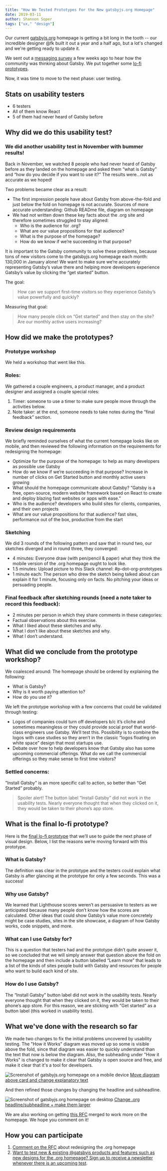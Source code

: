```yaml
---
title: "How We Tested Prototypes For the New gatsbyjs.org Homepage"
date: 2019-03-11
author: Shannon Soper
tags: ["ux," "design"]
---
```


Our current [gatsbyjs.org](/) homepage is getting a bit long in the tooth -- our incredible designer @fk built it out a year and a half ago, but a lot's changed and we're getting ready to update it.

We sent out a [messaging survey](blog/2019-03-05-dot-org-messaging-survey/) a few weeks ago to hear how the community was thinking about Gatsby. We put together some [lo-fi prototypes](https://www.figma.com/proto/UH2Qb3IeF8Hvg6csIW3mcqFc/Gatsbyjs.org-mobile-homepage-prototype?node-id=22%3A329&viewport=-227%2C349%2C0.39312&scaling=scale-down). 

Now, it was time to move to the next phase: user testing.

## Stats on usability testers

- 6 testers
- All of them know React
- 5 of them had never heard of Gatsby before

## Why did we do this usability test?

### We did another usability test in November with bummer results!

Back in November, we watched 8 people who had never heard of Gatsby before as they landed on the homepage and asked them “what is Gatsby” and “how do you decide if you want to use it?” The results were...not as accurate as we hoped!

Two problems became clear as a result:

- The first impression people have about Gatsby from above-the-fold and just below the fold on homepage is not accurate. Sources of more accurate understanding: Github READme file, diagram on homepage
- We had not written down these key facts about the .org site and therefore sometimes struggled to stay aligned:
  - Who is the audience for .org?
  - What are our value propositions for that audience?
  - What is the purpose of the homepage?
  - How do we know if we’re succeeding in that purpose?

It is important to the Gatsby community to solve these problems, because tons of new visitors come to the gatsbyjs.org homepage each month: 130,000 in January alone! We want to make sure we’re accurately representing Gatsby’s value there and helping more developers experience Gatsby’s value by clicking the “get started” button.

The goal:

> How can we support first-time visitors so they experience Gatsby’s value powerfully and quickly?

Measuring that goal:

> How many people click on “Get started” and then stay on the site? Are our monthly active users increasing?

## How did we make the prototypes?

### Prototype workshop

We held a workshop that went like this.

### Roles:

We gathered a couple engineers, a product manager, and a product designer and assigned a couple special roles:

1.  Timer: someone to use a timer to make sure people move through the activities below.
2.  Note taker: at the end, someone needs to take notes during the “final feedback” section.

### Review design requirements

We briefly reminded ourselves of what the current homepage looks like on mobile, and then reviewed the following information on the requirements for redesigning the homepage:

- Optimize for the purpose of the homepage: to help as many developers as possible use Gatsby
- How do we know if we’re succeeding in that purpose? Increase in number of clicks on Get Started button and monthly active users growing
- What should the homepage communicate about Gatsby? “Gatsby is a free, open-source, modern website framework based on React to create and deploy blazing fast websites or apps with ease.”
- Who is the audience? developers who build sites for clients, companies, and their own projects
- What are our value propositions for that audience? fast sites, performance out of the box, productive from the start

### Sketching

We did 3 rounds of the following pattern and saw that in round two, our sketches diverged and in round three, they converged:

- 4 minutes: Everyone draw (with pen/pencil & paper) what they think the mobile version of the .org homepage ought to look like.
- 1.5 minutes: Upload picture to this Slack channel: #p-dot-org-prototypes
- 1 minute each: The person who drew the sketch being talked about can explain it for 1 minute, focusing only on facts. No pitching your ideas or persuading people.

### Final feedback after sketching rounds (need a note taker to record this feedback):

- 2 minutes per person in which they share comments in these categories:
- Factual observations about this exercise.
- What I liked about these sketches and why.
- What I don’t like about these sketches and why.
- What I don’t understand.

## What did we conclude from the prototype workshop?

We coalesced around:
The homepage should be ordered by explaining the following:

- What is Gatsby?
- Why is it worth paying attention to?
- How do you use it?

We left the prototype workshop with a few concerns that could be validated through testing:

- Logos of companies could turn off developers b/c it’s cliche and sometimes meaningless or they could provide social proof that world-class engineers use Gatsby. We’ll test this. Possibility is to combine the logos with case studies so they aren’t in the classic “logos floating on white space” design that most startups use.
- Debate over how to help developers know that Gatsby also has some upcoming commercial offerings. What do we call the commercial offerings so they make sense to first time visitors?

### Settled concerns:

"Install Gatsby" is an more specific call to action, so better than “Get Started” probably.

> Spoiler alert! The button label “Install Gatsby” did not work in the usability tests. Nearly everyone thought that when they clicked on it, they would be taken to their phone’s app store.

## What is the final lo-fi prototype?

Here is the [final lo-fi prototype](https://www.figma.com/proto/0rROnAzH4mFLYLEx9TDleN/For-Flo---Gatsbyjs.org-mobile-homepage-prototype?node-id=140%3A487&viewport=-1603%2C423%2C1&scaling=scale-down) that we’ll use to guide the next phase of visual design. Below, I list the reasons we’re moving forward with this prototype.

### What is Gatsby?

The definition was clear in the prototype and the testers could explain what Gatsby is after glancing at the prototype for only a few seconds. This was a success!

### Why use Gatsby?

We learned that Lighthouse scores weren’t as persuasive to testers as we anticipated because many people don’t know how the scores are calculated. Other ideas that could show Gatsby’s value more concretely might be case studies, sites in the site showcase, a diagram of how Gatsby works, code snippets, and more.

### What can I use Gatsby for?

This is a question that testers had and the prototype didn’t quite answer it, so we concluded that we will simply answer that question above the fold on the homepage and then include a button labelled “Learn more” that leads to a list of the kinds of sites people build with Gatsby and resources for people who want to build each kind of site.

### How do I use Gatsby?

The “Install Gatsby” button label did not work in the usability tests. Nearly everyone thought that when they clicked on it, they would be taken to their phone’s app store. For this reason, we are sticking with “Get started” as a button label (this worked in usability tests).

## What we've done with the research so far

We made two changes to fix the initial problems uncovered by usability testing. The "How it Works" diagram was moved up so some is visible above the fold, since that diagram was easier to quickly understand than the text that now is below the diagram. Also, the subheading under "How it Works" is changed to make it clear that Gatsby is open source and free, and make it clear that it's a tool for developers.

![Screenshot of gatsbyjs.org homepage on a mobile device](mobile-prototype-2019-03-01.png)
[Move diagram above card and change explanatory text](https://github.com/gatsbyjs/gatsby/pull/12236)

And then refined those changes by changing the headline and subheadline.

![Screenshot of gatsbyjs.org homepage on desktop](desktop-prototype-2019-03-04.png)
[Change .org headline/subheadline + make them larger](https://github.com/gatsbyjs/gatsby/pull/12298)

We are also working on getting [this RFC](https://github.com/gatsbyjs/rfcs/pull/32) merged to work more on the homepage. We hope you comment on it!

## How you can participate

1.  [Comment on the RFC](https://github.com/gatsbyjs/rfcs/pull/32) about redesigning the .org homepage
2.  [Want to test new & existing @gatsbyjs products and features such as new designs for the .org homepage? Sign up to receive a newsletter whenever there is an upcoming test](https://airtable.com/shrKDSF2E7ljCaYCd).
